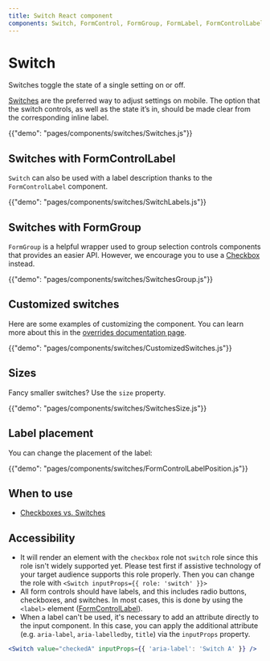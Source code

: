 ```yaml
---
title: Switch React component
components: Switch, FormControl, FormGroup, FormLabel, FormControlLabel
---
```


# Switch

<p class="description">Switches toggle the state of a single setting on or off.</p>

[Switches](https://material.io/design/components/selection-controls.html#switches) are the preferred way to adjust settings on mobile.
The option that the switch controls, as well as the state it’s in,
should be made clear from the corresponding inline label.

{{"demo": "pages/components/switches/Switches.js"}}

## Switches with FormControlLabel

`Switch` can also be used with a label description thanks to the `FormControlLabel` component.

{{"demo": "pages/components/switches/SwitchLabels.js"}}

## Switches with FormGroup

`FormGroup` is a helpful wrapper used to group selection controls components that provides an easier API.
However, we encourage you to use a [Checkbox](/components/checkboxes/) instead.

{{"demo": "pages/components/switches/SwitchesGroup.js"}}

## Customized switches

Here are some examples of customizing the component. You can learn more about this in the
[overrides documentation page](/customization/components/).

{{"demo": "pages/components/switches/CustomizedSwitches.js"}}

## Sizes

Fancy smaller switches? Use the `size` property.

{{"demo": "pages/components/switches/SwitchesSize.js"}}

## Label placement

You can change the placement of the label:

{{"demo": "pages/components/switches/FormControlLabelPosition.js"}}

## When to use

- [Checkboxes vs. Switches](https://uxplanet.org/checkbox-vs-toggle-switch-7fc6e83f10b8)

## Accessibility

- It will render an element with the `checkbox` role not `switch` role since this
  role isn't widely supported yet. Please test first if assistive technology of your
  target audience supports this role properly. Then you can change the role with
  `<Switch inputProps={{ role: 'switch' }}>`
- All form controls should have labels, and this includes radio buttons, checkboxes, and switches. In most cases, this is done by using the `<label>` element ([FormControlLabel](/api/form-control-label/)).
- When a label can't be used, it's necessary to add an attribute directly to the input component.
  In this case, you can apply the additional attribute (e.g. `aria-label`, `aria-labelledby`, `title`) via the `inputProps` property.

```jsx
<Switch value="checkedA" inputProps={{ 'aria-label': 'Switch A' }} />
```
